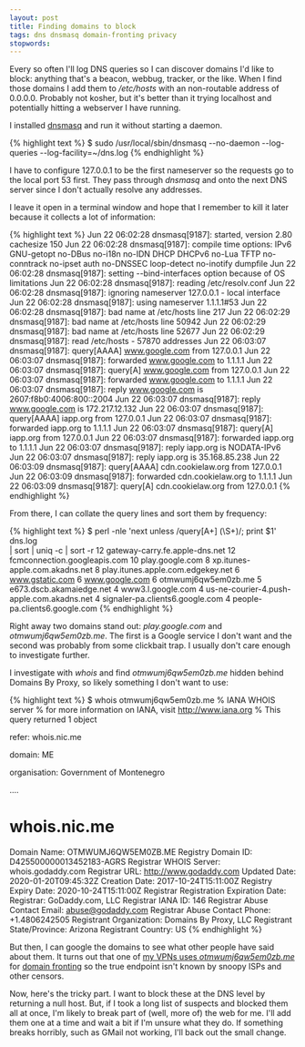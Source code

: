 ```yaml
---
layout: post
title: Finding domains to block
tags: dns dnsmasq domain-fronting privacy
stopwords:
---
```


Every so often I'll log DNS queries so I can discover domains I'd
like to block: anything that's a beacon, webbug, tracker, or the like.
When I find those domains I add them to */etc/hosts* with an non-routable address of
0.0.0.0. Probably not kosher, but it's better than it trying localhost
and potentially hitting a webserver I have running.

I installed [dnsmasq](http://www.thekelleys.org.uk/dnsmasq/) and run it
without starting a daemon.

{% highlight text %}
$ sudo /usr/local/sbin/dnsmasq --no-daemon --log-queries --log-facility=~/dns.log
{% endhighlight %}

I have to configure 127.0.0.1 to be the first nameserver so the requests
go to the local port 53 first. They pass through *dnsmasq* and onto
the next DNS server since I don't actually resolve any addresses.

I leave it open in a terminal window and hope that I remember to kill
it later because it collects a lot of information:

{% highlight text %}
Jun 22 06:02:28 dnsmasq[9187]: started, version 2.80 cachesize 150
Jun 22 06:02:28 dnsmasq[9187]: compile time options: IPv6 GNU-getopt no-DBus no-i18n no-IDN DHCP DHCPv6 no-Lua TFTP no-conntrack no-ipset auth no-DNSSEC loop-detect no-inotify dumpfile
Jun 22 06:02:28 dnsmasq[9187]: setting --bind-interfaces option because of OS limitations
Jun 22 06:02:28 dnsmasq[9187]: reading /etc/resolv.conf
Jun 22 06:02:28 dnsmasq[9187]: ignoring nameserver 127.0.0.1 - local interface
Jun 22 06:02:28 dnsmasq[9187]: using nameserver 1.1.1.1#53
Jun 22 06:02:28 dnsmasq[9187]: bad name at /etc/hosts line 217
Jun 22 06:02:29 dnsmasq[9187]: bad name at /etc/hosts line 50942
Jun 22 06:02:29 dnsmasq[9187]: bad name at /etc/hosts line 52677
Jun 22 06:02:29 dnsmasq[9187]: read /etc/hosts - 57870 addresses
Jun 22 06:03:07 dnsmasq[9187]: query[AAAA] www.google.com from 127.0.0.1
Jun 22 06:03:07 dnsmasq[9187]: forwarded www.google.com to 1.1.1.1
Jun 22 06:03:07 dnsmasq[9187]: query[A] www.google.com from 127.0.0.1
Jun 22 06:03:07 dnsmasq[9187]: forwarded www.google.com to 1.1.1.1
Jun 22 06:03:07 dnsmasq[9187]: reply www.google.com is 2607:f8b0:4006:800::2004
Jun 22 06:03:07 dnsmasq[9187]: reply www.google.com is 172.217.12.132
Jun 22 06:03:07 dnsmasq[9187]: query[AAAA] iapp.org from 127.0.0.1
Jun 22 06:03:07 dnsmasq[9187]: forwarded iapp.org to 1.1.1.1
Jun 22 06:03:07 dnsmasq[9187]: query[A] iapp.org from 127.0.0.1
Jun 22 06:03:07 dnsmasq[9187]: forwarded iapp.org to 1.1.1.1
Jun 22 06:03:07 dnsmasq[9187]: reply iapp.org is NODATA-IPv6
Jun 22 06:03:07 dnsmasq[9187]: reply iapp.org is 35.168.85.238
Jun 22 06:03:09 dnsmasq[9187]: query[AAAA] cdn.cookielaw.org from 127.0.0.1
Jun 22 06:03:09 dnsmasq[9187]: forwarded cdn.cookielaw.org to 1.1.1.1
Jun 22 06:03:09 dnsmasq[9187]: query[A] cdn.cookielaw.org from 127.0.0.1
{% endhighlight %}

From there, I can collate the query lines and sort them by frequency:

{% highlight text %}
$ perl -nle 'next unless /query\[A+] (\S+)/; print $1' dns.log \
    | sort | uniq -c | sort -r
  12 gateway-carry.fe.apple-dns.net
  12 fcmconnection.googleapis.com
  10 play.google.com
   8 xp.itunes-apple.com.akadns.net
   8 play.itunes.apple.com.edgekey.net
   6 www.gstatic.com
   6 www.google.com
   6 otmwumj6qw5em0zb.me
   5 e673.dscb.akamaiedge.net
   4 www3.l.google.com
   4 us-ne-courier-4.push-apple.com.akadns.net
   4 signaler-pa.clients6.google.com
   4 people-pa.clients6.google.com
{% endhighlight %}

Right away two domains stand out: *play.google.com* and
*otmwumj6qw5em0zb.me*. The first is a Google service I don't want and
the second was probably from some clickbait trap. I usually don't care
enough to investigate further.

I investigate with *whois* and find *otmwumj6qw5em0zb.me* hidden
behind Domains By Proxy, so likely something I don't want to use:

{% highlight text %}
$ whois otmwumj6qw5em0zb.me
% IANA WHOIS server
% for more information on IANA, visit http://www.iana.org
% This query returned 1 object

refer:        whois.nic.me

domain:       ME

organisation: Government of Montenegro

....

# whois.nic.me

Domain Name: OTMWUMJ6QW5EM0ZB.ME
Registry Domain ID: D425500000013452183-AGRS
Registrar WHOIS Server: whois.godaddy.com
Registrar URL: http://www.godaddy.com
Updated Date: 2020-01-20T09:45:32Z
Creation Date: 2017-10-24T15:11:00Z
Registry Expiry Date: 2020-10-24T15:11:00Z
Registrar Registration Expiration Date:
Registrar: GoDaddy.com, LLC
Registrar IANA ID: 146
Registrar Abuse Contact Email: abuse@godaddy.com
Registrar Abuse Contact Phone: +1.4806242505
Registrant Organization: Domains By Proxy, LLC
Registrant State/Province: Arizona
Registrant Country: US
{% endhighlight %}

But then, I can google the domains to see what other people have said
about them. It turns out that one of [my VPNs uses *otmwumj6qw5em0zb.me*](https://www.reddit.com/r/nordvpn/comments/8oslys/suspicious_domains/)
for [domain fronting](https://www.andreafortuna.org/2018/05/07/domain-fronting-in-a-nutshell/) so the true endpoint isn't known by snoopy ISPs and
other censors.

Now, here's the tricky part. I want to block these at the DNS level
by returning a null host. But, if I took a long list of suspects and
blocked them all at once, I'm likely to break part of (well, more of)
the web for me. I'll add them one at a time and wait a bit if I'm unsure
what they do. If something breaks horribly, such as GMail not working,
I'll back out the small change.
